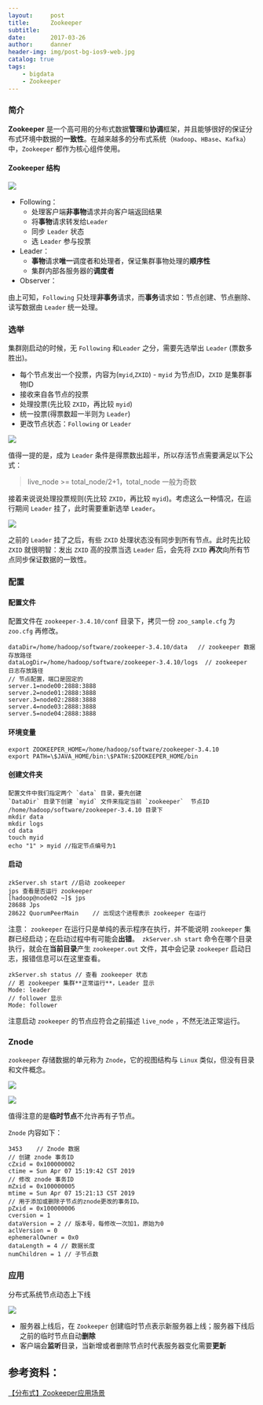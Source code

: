 ```yaml
---
layout:     post
title:      Zookeeper
subtitle:   
date:       2017-03-26
author:     danner
header-img: img/post-bg-ios9-web.jpg
catalog: true
tags:
    - bigdata
    - Zookeeper
---
```



### 简介

**Zookeeper** 是一个高可用的分布式数据**管理**和**协调**框架，并且能够很好的保证分布式环境中数据的**一致性**。在越来越多的分布式系统（`Hadoop`、`HBase`、`Kafka`）中，`Zookeeper` 都作为核心组件使用。

#### Zookeeper 结构

![](https://vendanner.github.io/img/hadoop/Zookeeper1.png)


- Following：
	- 处理客户端**非事物**请求并向客户端返回结果
	- 将**事物**请求转发给`Leader`
	- 同步 `Leader`  状态
	- 选 `Leader` 参与投票            
- Leader：
	- **事物**请求**唯一**调度者和处理者，保证集群事物处理的**顺序性**
	- 集群内部各服务器的**调度者**
- Observer：

由上可知，`Following` 只处理**非事务**请求，而**事务**请求如：节点创建、节点删除、读写数据由 `Leader` 统一处理。


### 选举

集群刚启动的时候，无 `Following` 和`Leader` 之分，需要先选举出 `Leader` (票数多胜出)。

 - 每个节点发出一个投票，内容为(`myid`,`ZXID`) - `myid` 为节点ID，`ZXID` 是集群事物ID
 - 接收来自各节点的投票
 - 处理投票(先比较 `ZXID`，再比较 `myid`)
 - 统一投票(得票数超一半则为 `Leader`)
 - 更改节点状态：`Following`  or `Leader`

![](https://vendanner.github.io/img/hadoop/Zookeeper2.png)

值得一提的是，成为 `Leader` 条件是得票数出超半，所以存活节点需要满足以下公式：
 > live_node >= total_node/2+1，total_node 一般为奇数

接着来说说处理投票规则(先比较 `ZXID`，再比较 `myid`)。考虑这么一种情况，在运行期间 `Leader` 挂了，此时需要重新选举 `Leader`。

![](https://vendanner.github.io/img/hadoop/Zookeeper3.png)

之前的 `Leader` 挂了之后，有些 `ZXID` 处理状态没有同步到所有节点。此时先比较 `ZXID` 就很明智：发出 `ZXID` 高的投票当选 `Leader` 后，会先将 `ZXID`  **再次**向所有节点同步保证数据的一致性。


### 配置

#### 配置文件

配置文件在 `zookeeper-3.4.10/conf` 目录下，拷贝一份 `zoo_sample.cfg` 为 `zoo.cfg` 再修改。

	dataDir=/home/hadoop/software/zookeeper-3.4.10/data   // zookeeper 数据存放路径
	dataLogDir=/home/hadoop/software/zookeeper-3.4.10/logs  // zookeeper 日志存放路径
	// 节点配置，端口是固定的
	server.1=node00:2888:3888
	server.2=node01:2888:3888
	server.3=node02:2888:3888
	server.4=node03:2888:3888
	server.5=node04:2888:3888

#### 环境变量

	export ZOOKEEPER_HOME=/home/hadoop/software/zookeeper-3.4.10
	export PATH=\$JAVA_HOME/bin:\$PATH:$ZOOKEEPER_HOME/bin

#### 创建文件夹

	配置文件中我们指定两个 `data` 目录，要先创建
	`DataDir` 目录下创建 `myid` 文件来指定当前 `zookeeper`  节点ID
	/home/hadoop/software/zookeeper-3.4.10 目录下
	mkdir data
	mkdir logs
	cd data
	touch myid
	echo "1" > myid //指定节点编号为1

#### 启动

	zkServer.sh start //启动 zookeeper
	jps 查看是否运行 zookeeper
	[hadoop@node02 ~]$ jps
	28688 Jps
	28622 QuorumPeerMain    // 出现这个进程表示 zookeeper 在运行

注意： `zookeeper` 在运行只是单纯的表示程序在执行，并不能说明 `zookeeper` 集群已经启动；在启动过程中有可能会**出错**。` zkServer.sh start` 命令在哪个目录执行，就会在**当前目录**产生 `zookeeper.out` 文件，其中会记录 `zookeeper`  启动日志，报错信息可以在这里查看。

	zkServer.sh status // 查看 zookeeper 状态
	// 若 zookeeper 集群**正常运行**，Leader 显示
	Mode: leader
	// follower 显示
	Mode: follower

注意启动 `zookeeper`  的节点应符合之前描述 `live_node` ，不然无法正常运行。


### Znode

`zookeeper`  存储数据的单元称为 `Znode`，它的视图结构与 `Linux` 类似，但没有目录和文件概念。

![](https://vendanner.github.io/img/hadoop/Zookeeper4.png)

![](https://vendanner.github.io/img/hadoop/Zookeeper5.png)

值得注意的是**临时节点**不允许再有子节点。

`Znode` 内容如下：

	3453    // Znode 数据
	// 创建 znode 事务ID
	cZxid = 0x100000002   
	ctime = Sun Apr 07 15:19:42 CST 2019
	// 修改 znode 事务ID
	mZxid = 0x100000005
	mtime = Sun Apr 07 15:21:13 CST 2019
	// 用于添加或删除子节点的znode更改的事务ID。
	pZxid = 0x100000006
	cversion = 1
	dataVersion = 2 // 版本号，每修改一次加1，原始为0
	aclVersion = 0
	ephemeralOwner = 0x0
	dataLength = 4 // 数据长度
	numChildren = 1 // 子节点数


### 应用

分布式系统节点动态上下线

![](https://vendanner.github.io/img/hadoop/Zookeeper6.png)

- 服务器上线后，在 `Zookeeper` 创建临时节点表示新服务器上线；服务器下线后之前的临时节点自动**删除**
- 客户端会**监听**目录，当新增或者删除节点时代表服务器变化需要**更新**



## 参考资料：
[【分布式】Zookeeper应用场景](https://www.cnblogs.com/leesf456/p/6036548.html)
